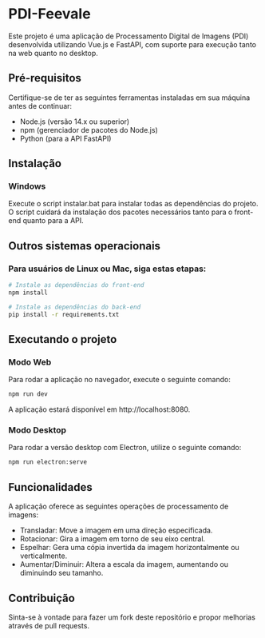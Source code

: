 # PDI-Feevale
Este projeto é uma aplicação de Processamento Digital de Imagens (PDI) desenvolvida utilizando Vue.js e FastAPI, com suporte para execução tanto na web quanto no desktop.

## Pré-requisitos
Certifique-se de ter as seguintes ferramentas instaladas em sua máquina antes de continuar:

* Node.js (versão 14.x ou superior)
* npm (gerenciador de pacotes do Node.js)
* Python (para a API FastAPI)
## Instalação
### Windows
Execute o script instalar.bat para instalar todas as dependências do projeto. O script cuidará da instalação dos pacotes necessários tanto para o front-end quanto para a API.
## Outros sistemas operacionais
### Para usuários de Linux ou Mac, siga estas etapas:

```bash
# Instale as dependências do front-end
npm install

# Instale as dependências do back-end
pip install -r requirements.txt
```
## Executando o projeto
### Modo Web
Para rodar a aplicação no navegador, execute o seguinte comando:

```bash
npm run dev
```
A aplicação estará disponível em http://localhost:8080.

### Modo Desktop
Para rodar a versão desktop com Electron, utilize o seguinte comando:

```bash
npm run electron:serve
```
## Funcionalidades
A aplicação oferece as seguintes operações de processamento de imagens:

* Transladar: Move a imagem em uma direção especificada.
* Rotacionar: Gira a imagem em torno de seu eixo central.
* Espelhar: Gera uma cópia invertida da imagem horizontalmente ou verticalmente.
* Aumentar/Diminuir: Altera a escala da imagem, aumentando ou diminuindo seu tamanho.
## Contribuição
Sinta-se à vontade para fazer um fork deste repositório e propor melhorias através de pull requests.

